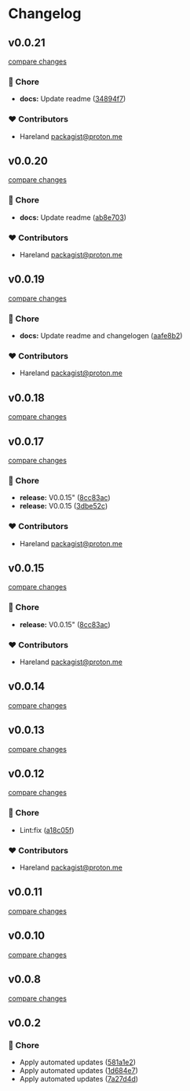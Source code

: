 # Changelog


## v0.0.21

[compare changes](https://github.com/onecode-no/event-service/compare/v0.0.20...v0.0.21)

### 🏡 Chore

- **docs:** Update readme ([34894f7](https://github.com/onecode-no/event-service/commit/34894f7))

### ❤️ Contributors

- Hareland <packagist@proton.me>

## v0.0.20

[compare changes](https://github.com/onecode-no/event-service/compare/v0.0.19...v0.0.20)

### 🏡 Chore

- **docs:** Update readme ([ab8e703](https://github.com/onecode-no/event-service/commit/ab8e703))

### ❤️ Contributors

- Hareland <packagist@proton.me>

## v0.0.19

[compare changes](https://github.com/onecode-no/event-service/compare/v0.0.18...v0.0.19)

### 🏡 Chore

- **docs:** Update readme and changelogen ([aafe8b2](https://github.com/onecode-no/event-service/commit/aafe8b2))

### ❤️ Contributors

- Hareland <packagist@proton.me>

## v0.0.18

[compare changes](https://github.com/onecode-no/event-service/compare/v0.0.17...v0.0.18)

## v0.0.17

[compare changes](https://github.com/onecode-no/event-service/compare/v0.0.15...v0.0.17)

### 🏡 Chore

- **release:** V0.0.15" ([8cc83ac](https://github.com/onecode-no/event-service/commit/8cc83ac))
- **release:** V0.0.15 ([3dbe52c](https://github.com/onecode-no/event-service/commit/3dbe52c))

### ❤️ Contributors

- Hareland <packagist@proton.me>

## v0.0.15

[compare changes](https://github.com/onecode-no/event-service/compare/v0.0.15...v0.0.15)

### 🏡 Chore

- **release:** V0.0.15" ([8cc83ac](https://github.com/onecode-no/event-service/commit/8cc83ac))

### ❤️ Contributors

- Hareland <packagist@proton.me>

## v0.0.14

[compare changes](https://github.com/onecode-no/event-service/compare/v0.0.13...v0.0.14)

## v0.0.13

[compare changes](https://github.com/onecode-no/event-service/compare/v0.0.12...v0.0.13)

## v0.0.12

[compare changes](https://github.com/onecode-no/event-service/compare/v0.0.11...v0.0.12)

### 🏡 Chore

- Lint:fix ([a18c05f](https://github.com/onecode-no/event-service/commit/a18c05f))

### ❤️ Contributors

- Hareland <packagist@proton.me>

## v0.0.11

[compare changes](https://github.com/onecode-no/event-service/compare/v0.0.10...v0.0.11)

## v0.0.10

[compare changes](https://github.com/onecode-no/event-service/compare/v0.0.8...v0.0.10)

## v0.0.8

[compare changes](https://github.com/onecode-no/event-service/compare/v0.0.7...v0.0.8)

## v0.0.2


### 🏡 Chore

- Apply automated updates ([581a1e2](https://github.com/onecode-no/event-service/commit/581a1e2))
- Apply automated updates ([1d684e7](https://github.com/onecode-no/event-service/commit/1d684e7))
- Apply automated updates ([7a27d4d](https://github.com/onecode-no/event-service/commit/7a27d4d))

